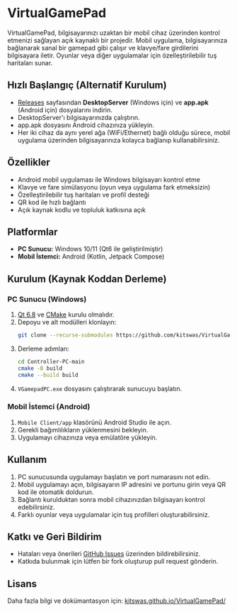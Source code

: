# VirtualGamePad

VirtualGamePad, bilgisayarınızı uzaktan bir mobil cihaz üzerinden kontrol etmenizi sağlayan açık kaynaklı bir projedir. Mobil uygulama, bilgisayarınıza bağlanarak sanal bir gamepad gibi çalışır ve klavye/fare girdilerini bilgisayara iletir. Oyunlar veya diğer uygulamalar için özelleştirilebilir tuş haritaları sunar.

## Hızlı Başlangıç (Alternatif Kurulum)
- [Releases](https://github.com/mertcandanzz/MobileJoystick/releases/tag/v1.0.0) sayfasından **DesktopServer** (Windows için) ve **app.apk** (Android için) dosyalarını indirin.
- DesktopServer'ı bilgisayarınızda çalıştırın.
- app.apk dosyasını Android cihazınıza yükleyin.
- Her iki cihaz da aynı yerel ağa (WiFi/Ethernet) bağlı olduğu sürece, mobil uygulama üzerinden bilgisayarınıza kolayca bağlanıp kullanabilirsiniz.

## Özellikler
- Android mobil uygulaması ile Windows bilgisayarı kontrol etme
- Klavye ve fare simülasyonu (oyun veya uygulama fark etmeksizin)
- Özelleştirilebilir tuş haritaları ve profil desteği
- QR kod ile hızlı bağlantı
- Açık kaynak kodlu ve topluluk katkısına açık

## Platformlar
- **PC Sunucu:** Windows 10/11 (Qt6 ile geliştirilmiştir)
- **Mobil İstemci:** Android (Kotlin, Jetpack Compose)

## Kurulum (Kaynak Koddan Derleme)

### PC Sunucu (Windows)
1. [Qt 6.8](https://www.qt.io/download-open-source) ve [CMake](https://cmake.org/download/) kurulu olmalıdır.
2. Depoyu ve alt modülleri klonlayın:
   ```bash
   git clone --recurse-submodules https://github.com/kitswas/VirtualGamePad.git
   ```
3. Derleme adımları:
   ```bash
   cd Controller-PC-main
   cmake -B build
   cmake --build build
   ```
4. `VGamepadPC.exe` dosyasını çalıştırarak sunucuyu başlatın.

### Mobil İstemci (Android)
1. `Mobile Client/app` klasörünü Android Studio ile açın.
2. Gerekli bağımlılıkların yüklenmesini bekleyin.
3. Uygulamayı cihazınıza veya emülatöre yükleyin.

## Kullanım
1. PC sunucusunda uygulamayı başlatın ve port numarasını not edin.
2. Mobil uygulamayı açın, bilgisayarın IP adresini ve portunu girin veya QR kod ile otomatik doldurun.
3. Bağlantı kurulduktan sonra mobil cihazınızdan bilgisayarı kontrol edebilirsiniz.
4. Farklı oyunlar veya uygulamalar için tuş profilleri oluşturabilirsiniz.

## Katkı ve Geri Bildirim
- Hataları veya önerileri [GitHub Issues](https://github.com/mertcandanzz/MobileJoystick/issues) üzerinden bildirebilirsiniz.
- Katkıda bulunmak için lütfen bir fork oluşturup pull request gönderin.

## Lisans
Daha fazla bilgi ve dokümantasyon için: [kitswas.github.io/VirtualGamePad/](https://kitswas.github.io/VirtualGamePad/) 